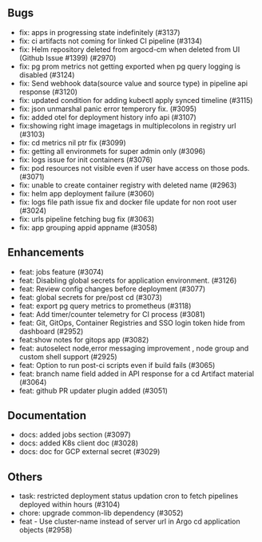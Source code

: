 ## Bugs
- fix: apps in progressing state indefinitely (#3137)
- fix: ci artifacts not coming for linked CI pipeline (#3134)
- fix: Helm repository deleted from argocd-cm when deleted from UI (Github Issue #1399) (#2970)
- fix: pg prom metrics not getting exported when pg query logging is disabled (#3124)
- fix: Send webhook data(source value and source type) in pipeline api response (#3120)
- fix: updated condition for adding kubectl apply synced timeline (#3115)
- fix: json unmarshal panic error temperory fix. (#3095)
- fix: added otel for deployment history info api (#3107)
- fix:showing right image imagetags in multiplecolons in registry url (#3103)
- fix: cd metrics nil ptr fix (#3099)
- fix: getting all environmets for super admin only (#3096)
- fix: logs issue for init containers (#3076)
- fix: pod resources not visible even if user have access on those pods. (#3071)
- fix: unable to create container registry with deleted name (#2963)
- fix: helm app deployment failure (#3060)
- fix: logs file path issue fix and docker file update for non root user (#3024)
- fix: urls pipeline fetching bug fix (#3063)
- fix: app grouping appid appname (#3058)
## Enhancements
- feat: jobs feature (#3074)
- feat: Disabling global secrets for application environment. (#3126)
- feat: Review config changes before deployment (#3077)
- feat: global secrets for pre/post cd (#3073)
- feat: export pg query metrics to prometheus (#3118)
- feat: Add timer/counter telemetry for CI process (#3081)
- feat: Git, GitOps, Container Registries and SSO login token hide from dashboard (#2952)
- feat:show notes for gitops app (#3082)
- feat: autoselect node,error messaging improvement , node group and custom shell support (#2925)
- feat: Option to run post-ci scripts even if build fails (#3065)
- feat: branch name field added in API response for a cd Artifact material (#3064)
- feat: github PR updater plugin added (#3051)
## Documentation
- docs: added jobs section (#3097)
- docs: added K8s client doc (#3028)
- docs: doc for GCP external secret (#3029)
## Others
- task: restricted deployment status updation cron to fetch pipelines deployed within hours (#3104)
- chore: upgrade common-lib dependency (#3052)
- feat - Use cluster-name instead of server url in Argo cd application objects  (#2958)
